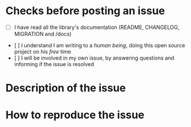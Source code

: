 # Checks before posting an issue

- [ ] I have read all the library's documentation (README, CHANGELOG, MIGRATION and /docs)
- [ ] I understand I am writing to a *human being*, doing this open source project on his *free* time
- [ ] I will be involved in my own issue, by answering questions and informing if the issue is resolved

<!-- Otherwise the issue will be closed. -->

# Description of the issue

<!-- Be precise, a vague description will not allow to find the problem. -->

# How to reproduce the issue

<!-- Hundred of tests are already checking most scenarios work, so without reproduction steps I will not be able to help. -->
